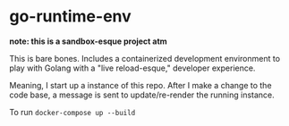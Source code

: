 
# go-runtime-env
__note: this is a sandbox-esque project atm__

This is bare bones. Includes a containerized development environment to play with Golang with a "live reload-esque," developer experience.

Meaning, I start up a instance of this repo. After I make a change to the code base, a message is sent to update/re-render the running instance.

To run `docker-compose up --build`
